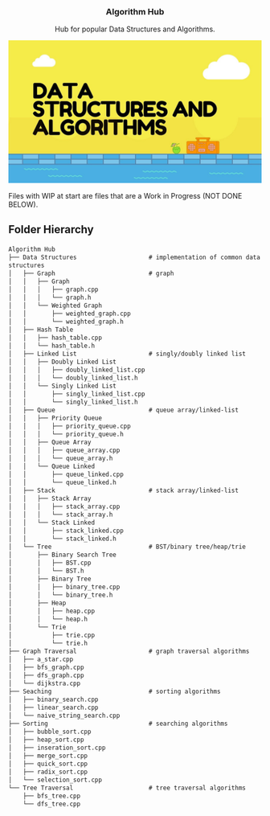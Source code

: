 <br />
<p align="center">
  <a href="https://github.com/dylansloann/Maze-Gen-Solver">
  </a>

  <h3 align="center">Algorithm Hub</h3>

  <p align="center">
     Hub for popular Data Structures and Algorithms.

![Header][header-screenshot]

Files with WIP at start are files that are a Work in Progress (NOT DONE BELOW).

## Folder Hierarchy
```
Algorithm Hub
├── Data Structures                    # implementation of common data structures
│   ├── Graph                          # graph
│   │	├── Graph
│   │	│   ├── graph.cpp
│   │	│   └── graph.h
│   │	└── Weighted Graph
│   │	    ├── weighted_graph.cpp
│   │	    └── weighted_graph.h
│   ├── Hash Table
│   │   ├── hash_table.cpp
│   │   └── hash_table.h
│   ├── Linked List                    # singly/doubly linked list
│   │	├── Doubly Linked List
│   │	│   ├── doubly_linked_list.cpp
│   │	│   └── doubly_linked_list.h
│   │	└── Singly Linked List
│   │	    ├── singly_linked_list.cpp
│   │	    └── singly_linked_list.h
│   ├── Queue                          # queue array/linked-list
│   │   ├── Priority Queue
│   │   │   ├── priority_queue.cpp
│   │   │   └── priority_queue.h
│   │	├── Queue Array
│   │	│   ├── queue_array.cpp
│   │	│   └── queue_array.h
│   │	└── Queue Linked
│   │	    ├── queue_linked.cpp
│   │	    └── queue_linked.h
│   ├── Stack                          # stack array/linked-list
│   │	├── Stack Array
│   │	│   ├── stack_array.cpp
│   │	│   └── stack_array.h
│   │	└── Stack Linked
│   │	    ├── stack_linked.cpp
│   │	    └── stack_linked.h
│   └── Tree                           # BST/binary tree/heap/trie
│   	├── Binary Search Tree
│   	│   ├── BST.cpp
│   	│   └── BST.h
│   	├── Binary Tree
│   	│   ├── binary_tree.cpp
│   	│   └── binary_tree.h
│   	├── Heap
│   	│   ├── heap.cpp
│   	│   └── heap.h
│   	└── Trie
│   	    ├── trie.cpp
│   	    └── trie.h
├── Graph Traversal                    # graph traversal algorithms
│   ├── a_star.cpp
│   ├── bfs_graph.cpp
│   ├── dfs_graph.cpp
│   └── dijkstra.cpp
├── Seaching                           # sorting algorithms
│   ├── binary_search.cpp
│   ├── linear_search.cpp
│   └── naive_string_search.cpp
├── Sorting                            # searching algorithms
│   ├── bubble_sort.cpp
│   ├── heap_sort.cpp
│   ├── inseration_sort.cpp
│   ├── merge_sort.cpp
│   ├── quick_sort.cpp
│   ├── radix_sort.cpp
│   └── selection_sort.cpp
└── Tree Traversal                     # tree traversal algorithms
    ├── bfs_tree.cpp
    └── dfs_tree.cpp
```

[header-screenshot]: header.jpg